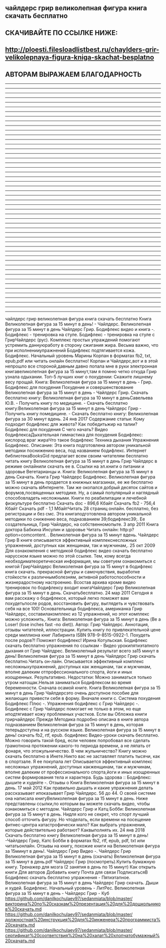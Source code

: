 чайлдерс грир великолепная фигура книга скачать бесплатно
--------------------------------------------------
СКАЧИВАЙТЕ ПО ССЫЛКЕ НИЖЕ:
--------------------------------------------------
http://ploesti.filesloadlistbest.ru/chaylders-grir-velikolepnaya-figura-kniga-skachat-besplatno
--------------------------------------------------
АВТОРАМ ВЫРАЖАЕМ БЛАГОДАРНОСТЬ
--------------------------------------------------
--------------------------------------------------
--------------------------------------------------
--------------------------------------------------
--------------------------------------------------
--------------------------------------------------
--------------------------------------------------
--------------------------------------------------
--------------------------------------------------
--------------------------------------------------
--------------------------------------------------
--------------------------------------------------
--------------------------------------------------
--------------------------------------------------
--------------------------------------------------
--------------------------------------------------
--------------------------------------------------
--------------------------------------------------
--------------------------------------------------
--------------------------------------------------
--------------------------------------------------
--------------------------------------------------
--------------------------------------------------
--------------------------------------------------
--------------------------------------------------
--------------------------------------------------
--------------------------------------------------
--------------------------------------------------
--------------------------------------------------
--------------------------------------------------
--------------------------------------------------
--------------------------------------------------
--------------------------------------------------
--------------------------------------------------
--------------------------------------------------
--------------------------------------------------
--------------------------------------------------
--------------------------------------------------
--------------------------------------------------
--------------------------------------------------
--------------------------------------------------
--------------------------------------------------
--------------------------------------------------
--------------------------------------------------
--------------------------------------------------
--------------------------------------------------
--------------------------------------------------
--------------------------------------------------
--------------------------------------------------
--------------------------------------------------
--------------------------------------------------
чайлдерс грир великолепная фигура книга скачать бесплатно Книга Великолепная фигура за 15 минут в день! - Чайлдерс. Великолепная фигура за 15 минут в день  Чайлдерс Грир. Бодифлекс видео и книга -. Бодифлекс - тренировка на стуле. Бодифлекс - тренировка на стуле с ГрирЧайлдерс (рус). Комплекс простых упраждений помогают устремить даннуюработу в сторону сжигания жира. Весьма важно, что при исполненииупражнений Бодифлекс подтягивается кожа. Бодифлекс. Начальный уровень Марины Корпан в форматах fb2, txt, epub,pdf или читать онлайн бесплатно!  Корпан и Чайлдерс,вот и в этой непрошло все стороной,давным давно попала мне в руки электронная книгавеликолепная фигура за 15 минут,там я помню четко откуда Грир узнала одыхании. Топ-5 лучших книг о похудении: Скажите лишнему весу прощай. Книга: Великолепная фигура за 15 минут в день - Грир. Бодифлекс для похудения  Похудение и совершенствование
Великолепная фигура за 15 минут в день - Чайлдерс Грир. Скачать бесплатно книгу: Великолепная фигура за 10 минут в деньСавельева Ю.В. - Получить книгу по медицине. - Скачать бесплатно книгу:Великолепная фигура за 15 минут в день Чайлдерс Грир - Получить книгу помедицине. - Скачать бесплатно книгу: Великолепная фигура за 30 минут вдень. 24 янв 2017  Содержание статьи: Кому подходит бодифлекс для живота? Как победитьжир на талии? Бодифлекс для похудения С чего начать? Видео бодифлексаДыхательная гимнастика для похудения Бодифлекс: кислород  враг жираЧто такое бодифлекс Техника дыхания Упражнения Бодифлекс. Описание: Эта книга подготовлена автором уникальной методики поснижению веса, под названием бодифлекс.  Интернет библиотекаBooksGid предлагает всем своим читателям бесплатно читать книгу Великолепная фигура за 15 минут в день Грир Чайлдерс в режиме онлайнили скачать ее в. Ссылки на эл.книги о питании и здоровье  Вегетарианцы и. Книга: Великолепная фигура за 15 минут в день  Скачать. Книга Грир Чайлдерс Бодифлекс. Великолепная фигура за 15 минут в день продается в книжных магазинах, ее же бесплатно можно скачать вИнтернете. Там же окопался добрый десяток сайтов и форумов,посвященных методике. Ну, а самый популярный и наглядный способовладеть несложными. Книги по реабилитации и лечебной физкультуре бесплатно
Cкачать doc - 896,6 Кбайт Cкачать fb2 - 756,4 Кбайт Cкачать pdf - 1,1 МбайтЧитать 28 страниц онлайн. бесплатно, без регистрации и без смс. Эта книгаподготовлена автором уникальной методики по снижению веса, подназванием 39;бодифлекс39;. Ее создательница, Грир Чайлдерс, на собственномопыте. 3 апр 2011  Книга доктора Бабкина Инсулин и здоровье Читать онлайн: http:p?option=comcontent. . Великолепная фигура за 15 минут вдень. Чайлдерс Грир В книге описывается эффективный комплекснесложных упражнений, доступных как женщинам, так и мужчинам,. 25 окт 2009  Для ознакомления с методикой бодифлекс видео скачать бесплатно нарусском языке можно по этой ссылке.  Тем, кому всегда необходиматеоретическая информация, мы советуем ознакомиться с книгой ГрирЧайлдерс Великолепная фигура за 15 минут в  бодифлекс книга скачать. прекрасной фигуры и самочувствия, выработке стойкости к различнымболезням, активной работоспособности и жизнерадостному настроению. Всостав архива кроме видео тренировок по бодифлексу входит книгаЧайлдерс Грир Великолепная фигура за 15 минут в день. Скачатьбесплатно. 24 мар 2011  Сегодня я вам расскажу о бодифлексе, который легко поможет вам похудетьпосле родов, восстановить фигуру, выглядеть и чувствовать себя на все 100! Основательница бодифлекса, американка Грир Чайлдерс, составилакомплекс из 12 упражнений, но этот комплекс можно усложнить,. Книга: Великолепная фигура за 15 минут в день (Be a Loser! (lose inches fast -no diet)). Автор: Грир Чайлдерс. Аннотация, отзывы читателей, иллюстрации. Купить книгу по привлекательной цене среди миллиона книг Лабиринта ISBN 978-9-8515-0922-1. Похудеть после родов?! Поможет бодифлекс!  Ирина Котульская. Бодифлекс скачать бесплатно упражнения по ссылкам - Видео урокипятиэтапного дыхания от Грир Чайлдрес. Великолепный результат всего за15 минут в день!
Великолепная фигура за 15 минут в день Чайлдерс Грир скачать бесплатно.Читать он-лайн. Описывается эффективный комплекс несложныхупражнений, доступных как женщинам, так и мужчинам, вполне далеким отпрофессионального спорта, йоги и иных изощренных. Результативно. Недостатки: Можно заниматься только утром натощак.Нельзя заниматься Бодифлексом во время беременности. Сначала осамой книге. Книга Великолепная фигура за 15 минут в день Грир Чайлдерсэто очень доступное пособие для желающих привести себя в форму. Вначале книги с. Система похудения Бодифлекс Плюс -. Упражнения бодифлекс с Грир Чайлдерс -. Бодифлекс с Грир Чайлдерс помогает не только в этом, но еще иподтягивает кожу проблемных участков. Если вы  Обложка книги грирчайлдерс Прежде  Методика подробно описана в книге автора подназванием Великолепная фигура за 15 минут в день, которая теперьдоступна и на русском языке. Великолепная фигура за 15 минут в день! скачать fb2, rtf, epub. бодифлекс  Видео-уроки скачать бесплатно. Можно говорить такой бред, если человек попробовал все сделать грамотнона протяжении какого-то периода времени, а не ляпать от фонаря, что этожульничество. В чем жульничество? Книгу можно скачать бесплатно в Инете.Никто вас не заставляет платить тысячи, как в спортзале. Я ее покупала лет
Описывается эффективный комплекс несложных упражнений, доступных какженщинам, так и мужчинам, вполне далеким от профессионального спорта,йоги и иных изощренных систем формирования тела и характера. Будь здорова :: Бодифлекс: дышите и худейте -. Отзывы о Книга Великолепная фигура за 15 минут в день. 17 май 2012  Как правильно дышать и какие упражнения делать рассказывает ипоказывает Грир Чайлдерс.  56 до 44. О своей системе она написала книгуВеликолепная фигура за 15 минут в день.  Ниже представлены ссылки,по которым вы можете скачать видео, чтобы ознакомиться с методом. Чайлдерс Грир и Катц Бобби: Великолепная фигура за 15 минут в день. Нидля кого не секрет, что спорт  лучший способ отточить фигуру. Но чтоделать, если времени на посещение фитнес-центра катастрофически мало? Как выбрать упражнения, которые действительно работают? Каквыполнять их. 24 янв 2018  Скачать бесплатно книгу Великолепная фигура за 15 минут в день! -Чайлдерс Грир, Катс Бобби в форматах fb2, rtf, epub, pdf, txt или читатьонлайн. Отзывы на книгу, похожие книги на Великолепная фигура за 15минут в день!. Чайлдерс Грир  Видео -. Чайлдерс Грир  Великолепная фигура за 15 минут в день (скачать) Великолепная фигура за 15 минут в день.pdf  Чайлдерс Грир (посмотреть).Купить бумажную книгу. Тренажер для мозга (2 занятия в день по 15 минут) Как открыть книги Для авторов Добавить книгу Почта для связи ПодписатьсяВ
Бодифлекс скачать бесплатно упражнения - Пятиэтапное. Великолепная фигура за 15 минут в день Чайлдерс Грир скачать. Дыши и худей. Бодифлекс. Начальный уровень - ЛитРес. Великолепная фигура за 15 минут в день - Чайлдерс Грир - Куб
https://github.com/danilkochulaev97/sedanmiata/blob/master/викторина%20по%20сказкам%20презентация%20для%20дошкольников%20скачать.md
https://github.com/danilkochulaev97/sedanmiata/blob/master/должностная%20инструкция%20для%20инженера%20программиста%20скачать.md
https://github.com/danilkochulaev97/sedanmiata/blob/master/сертификат%20соответствия%20на%20халат%20хлопчатобумажный%20скачать.md